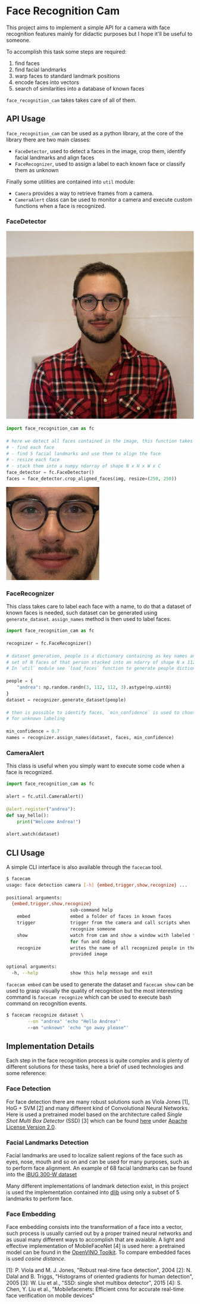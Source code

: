 # Face Recognition Cam

This project aims to implement a simple API for a camera with face recognition features mainly for didactic purposes but
I hope it'll be useful to someone.

To accomplish this task some steps are required:

1. find faces
2. find facial landmarks
3. warp faces to standard landmark positions
4. encode faces into vectors
5. search of similarities into a database of known faces

`face_recognition_cam` takes takes care of all of them.

## API Usage

`face_recognition_cam` can be used as a python library, at the core of the library there are two main classes:

- `FaceDetector`, used to detect a faces in the image, crop them, identify facial landmarks and align faces
- `FaceRecognizer`, used to assign a label to each known face or classify them as unknown

Finally some utilities are contained into `util` module:

- `Camera` provides a way to retrieve frames from a camera.
- `CameraAlert` class can be used to monitor a camera and execute custom functions when a face is recognized.

### FaceDetector

![sample image](readme_files/sample.jpg)

```python
import face_recognition_cam as fc

# here we detect all faces contained in the image, this function takes care to:
# - find each face
# - find 5 facial landmarks and use them to align the face
# - resize each face
# - stack them into a numpy ndarray of shape N x H x W x C
face_detector = fc.FaceDetector()
faces = face_detector.crop_aligned_faces(img, resize=(250, 250))
```

![sample_crop_face](readme_files/sample_crop_face.jpg)

### FaceRecognizer

This class takes care to label each face with a name, to do that a dataset of known faces is needed, such dataset can be
generated using `generate_dataset`. `assign_names` method is then used to label faces.

```python
import face_recognition_cam as fc

recognizer = fc.FaceRecognizer()

# dataset generation, people is a dictionary containing as key names and as value a
# set of N faces of that person stacked into an ndarry of shape N x 112 x 112 x 3.
# In `util` module see `load_faces` function to generate people dictionary.

people = {
    "andrea": np.random.randn(3, 112, 112, 3).astype(np.uint8)
}
dataset = recognizer.generate_dataset(people)

# then is possible to identify faces, `min_confidence` is used to choose a threshold
# for unknown labeling

min_confidence = 0.7
names = recognizer.assign_names(dataset, faces, min_confidence)
```

### CameraAlert

This class is useful when you simply want to execute some code when a face is recognized.

```python
import face_recognition_cam as fc

alert = fc.util.CameraAlert()

@alert.register("andrea"):
def say_hello():
    print("Welcome Andrea!")

alert.watch(dataset)
```

## CLI Usage

A simple CLI interface is also available through the `facecam` tool.

```bash
$ facecam
usage: face detection camera [-h] {embed,trigger,show,recognize} ...

positional arguments:
  {embed,trigger,show,recognize}
                        sub-command help
    embed               embed a folder of faces in known faces
    trigger             trigger from the camera and call scripts when
                        recognize someone
    show                watch from cam and show a window with labeled faces,
                        for fun and debug
    recognize           writes the name of all recognized people in the
                        provided image

optional arguments:
  -h, --help            show this help message and exit
```

`facecam embed` can be used to generate the dataset and `facecam show` can be used
to grasp visually the quality of recognition but the most interesting command is
`facecam recognize` which can be used to execute bash command on recognition events.

```bash
$ facecam recognize dataset \
        --on "andrea" 'echo "Hello Andrea"'
        --on "unknown" 'echo "go away please"'
```

## Implementation Details

Each step in the face recognition process is quite complex and is plenty of different
solutions for these tasks, here a brief of used technologies and some reference:

### Face Detection

For face detection there are many robust solutions such as Viola Jones [1], HoG + SVM [2]
and many different kind of Convolutional Neural Networks. Here is used a pretrained model
based on the architecture called  _Single Shot Multi Box Detector_ (SSD) [3] which can
be found [here](https://github.com/opencv/open_model_zoo/tree/master/models/public/face-detection_retail-0044)
under [Apache License Version 2.0](https://github.com/opencv/open_model_zoo/blob/master/LICENSE).

### Facial Landmarks Detection

Facial landmarks are used to localize salient regions of the face such as eyes, nose, mouth and so
on and can be used for many purposes, such as to perform face alignment.
An example of 68 facial landmarks can be found into the
[iBUG 300-W dataset](https://ibug.doc.ic.ac.uk/resources/facial-point-annotations/)

Many different implementations of landmark detection exist, in this project is used the implementation
contained into [dlib](http://dlib.net) using only a subset of 5 landmarks to perform face.

### Face Embedding

Face embedding consists into the transformation of a face into a vector, such process is usually carried
out by a proper trained neural networks and as usual many different ways to accomplish that are avaiable.
A light and effective implementation of MobileFaceNet [4] is used here: a pretrained model can be found
in the [OpenVINO Toolkit](https://github.com/opencv/open_model_zoo). To compare embedded faces
is used _cosine distance_.


[1]: P. Viola and M. J. Jones, "Robust real-time face detection", 2004
[2]: N. Dalal and B. Triggs, "Histograms of oriented gradients for human detection", 2005
[3]: W. Liu et al., "SSD: single shot multibox detector", 2015
[4]: S. Chen, Y. Liu et al., "Mobilefacenets: Efficient cnns for accurate real-time face verification on mobile devices"
